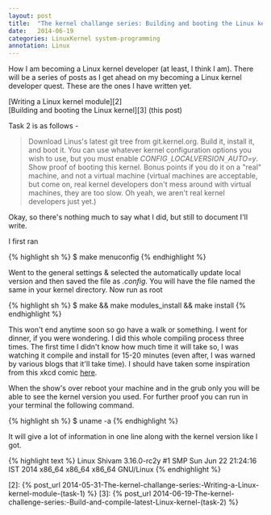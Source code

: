 ```yaml
---
layout: post
title:  "The kernel challange series: Building and booting the Linux kernel (Task 2)"
date:   2014-06-19
categories: LinuxKernel system-programming 
annotation: Linux
---
```


How I am becoming a Linux kernel developer (at least, I think I am). There will be a series of posts as I get ahead on my becoming a Linux kernel developer quest. These are the ones I have written yet.

[Writing a Linux kernel module][2]  
[Building and booting the Linux kernel][3] (this post)  

Task 2 is as follows -

>Download Linus's latest git tree from git.kernel.org. Build it, install it, and boot it. You can use whatever kernel configuration options you wish to use, but you must enable _CONFIG`_`LOCALVERSION`_`AUTO=y_. Show proof of booting this kernel. Bonus points if you do it on a "real" machine, and not a virtual machine (virtual machines are acceptable, but come on, real kernel developers don't mess around with virtual machines, they are too slow. Oh yeah, we aren't real kernel developers just yet.)

Okay, so there's nothing much to say what I did, but still to document I'll write.

I first ran 

{% highlight sh %}
$ make menuconfig
{% endhighlight %}

Went to the general settings & selected the automatically update local version and then saved the file as _.config_. You will have the file named the same in your kernel directory. Now run as root

{% highlight sh %}
$ make && make modules_install && make install
{% endhighlight %}

This won't end anytime soon so go have a walk or something. I went for dinner, if you were wondering. I did this whole compiling process three times. The first time I didn't know how much time it will take so, I was watching it compile and install for 15-20 minutes (even after, I was warned by various blogs that it'll take time). I should have taken some inspiration from this xkcd comic [here][1].

When the show's over reboot your machine and in the grub only you will be able to see the kernel version you used. For further proof you can run in your terminal the following command.

{% highlight sh %}
$ uname -a
{% endhighlight %}

It will give a lot of information in one line along with the kernel version like I got.

{% highlight text %}
Linux Shivam 3.16.0-rc2y #1 SMP Sun Jun 22 21:24:16 IST 2014 x86_64 x86_64 x86_64 GNU/Linux
{% endhighlight %}

[1]: http://xkcd.com/303/
[2]: {% post_url 2014-05-31-The-kernel-challange-series:-Writing-a-Linux-kernel-module-(task-1) %}
[3]: {% post_url 2014-06-19-The-kernel-challenge-series:-Build-and-compile-latest-Linux-kernel-(task-2) %}